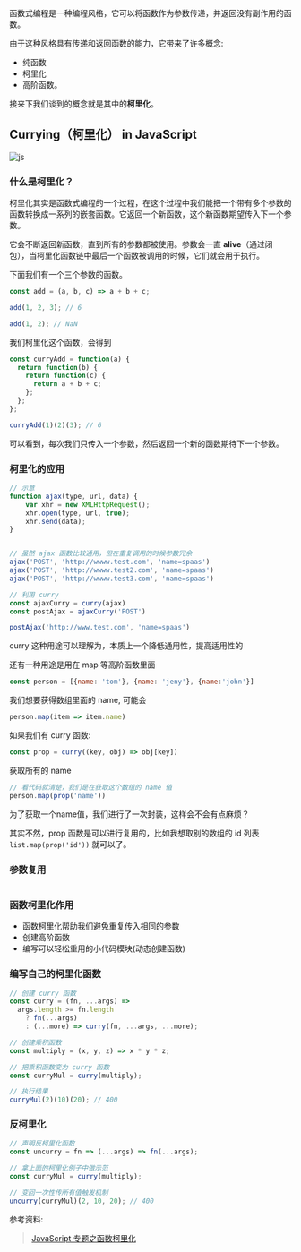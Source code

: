 函数式编程是一种编程风格，它可以将函数作为参数传递，并返回没有副作用的函数。

由于这种风格具有传递和返回函数的能力，它带来了许多概念:

- 纯函数
- 柯里化
- 高阶函数。

接来下我们谈到的概念就是其中的**柯里化**。

## Currying（柯里化） in JavaScript

![js](https://cdn-images-1.medium.com/max/1600/1*RZ5E9_cqR-mG6yXmfEYDFQ.png)

### 什么是柯里化？

柯里化其实是函数式编程的一个过程，在这个过程中我们能把一个带有多个参数的函数转换成一系列的嵌套函数。它返回一个新函数，这个新函数期望传入下一个参数。

它会不断返回新函数，直到所有的参数都被使用。参数会一直 **alive**（通过闭包），当柯里化函数链中最后一个函数被调用的时候，它们就会用于执行。

下面我们有一个三个参数的函数。

```js
const add = (a, b, c) => a + b + c;

add(1, 2, 3); // 6

add(1, 2); // NaN
```

我们柯里化这个函数，会得到
```js
const curryAdd = function(a) {
  return function(b) {
    return function(c) {
      return a + b + c;
    };
  };
};

curryAdd(1)(2)(3); // 6
```

可以看到，每次我们只传入一个参数，然后返回一个新的函数期待下一个参数。

### 柯里化的应用

```js
// 示意
function ajax(type, url, data) {
    var xhr = new XMLHttpRequest();
    xhr.open(type, url, true);
    xhr.send(data);
}


// 虽然 ajax 函数比较通用，但在重复调用的时候参数冗余
ajax('POST', 'http://wwww.test.com', 'name=spaas')
ajax('POST', 'http://wwww.test2.com', 'name=spaas')
ajax('POST', 'http://wwww.test3.com', 'name=spaas')

// 利用 curry
const ajaxCurry = curry(ajax)
const postAjax = ajaxCurry('POST')

postAjax('http://www.test.com', 'name=spaas')
```

curry 这种用途可以理解为，本质上一个降低通用性，提高适用性的


还有一种用途是用在 map 等高阶函数里面

```js
const person = [{name: 'tom'}, {name: 'jeny'}, {name:'john'}]
```

我们想要获得数组里面的 name, 可能会
```js
person.map(item => item.name)
```

如果我们有 curry 函数:
```js
const prop = curry((key, obj) => obj[key])
```

获取所有的 name
```js
// 看代码就清楚，我们是在获取这个数组的 name 值
person.map(prop('name'))
```

为了获取一个name值，我们进行了一次封装，这样会不会有点麻烦？

其实不然，prop 函数是可以进行复用的，比如我想取别的数组的 id 列表 `list.map(prop('id'))` 就可以了。

### 参数复用
```js
```


### 函数柯里化作用

- 函数柯里化帮助我们避免重复传入相同的参数
- 创建高阶函数
- 编写可以轻松重用的小代码模块(动态创建函数)

### 编写自己的柯里化函数

```js
// 创建 curry 函数
const curry = (fn, ...args) =>
  args.length >= fn.length
    ? fn(...args)
    : (...more) => curry(fn, ...args, ...more);

// 创建乘积函数
const multiply = (x, y, z) => x * y * z;

// 把乘积函数变为 curry 函数
const curryMul = curry(multiply);

// 执行结果
curryMul(2)(10)(20); // 400
```

### 反柯里化

```js
// 声明反柯里化函数
const uncurry = fn => (...args) => fn(...args);

// 拿上面的柯里化例子中做示范
const curryMul = curry(multiply);

// 变回一次性传所有值触发机制
uncurry(curryMul)(2, 10, 20); // 400
```


参考资料:
> [JavaScript 专题之函数柯里化](https://juejin.im/post/598d0b7ff265da3e1727c491)